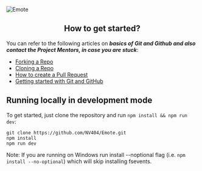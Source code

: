 ![Emote](https://socialify.git.ci/NV404/Emote/image?description=1&font=Rokkitt&language=1&logo=https%3A%2F%2Fraw.githubusercontent.com%2FNV404%2FEmote%2Fmain%2Fpublic%2Fstatic%2Fimages%2Flogo.png&owner=1&pattern=Charlie%20Brown&theme=Dark)

<h2 align=center>How to get started? </h2> 

You can refer to the following articles on **_basics of Git and Github and also contact the Project Mentors, in case you are stuck_**:

- [Forking a Repo](https://help.github.com/en/github/getting-started-with-github/fork-a-repo)
- [Cloning a Repo](https://help.github.com/en/desktop/contributing-to-projects/creating-a-pull-request)
- [How to create a Pull Request](https://opensource.com/article/19/7/create-pull-request-github)
- [Getting started with Git and GitHub](https://towardsdatascience.com/getting-started-with-git-and-github-6fcd0f2d4ac6)

## Running locally in development mode

To get started, just clone the repository and run `npm install && npm run dev`:

    git clone https://github.com/NV404/Emote.git
    npm install
    npm run dev

Note: If you are running on Windows run install --noptional flag (i.e. `npm install --no-optional`) which will skip installing fsevents.
